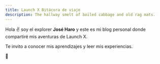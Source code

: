 ```yaml
---
title: Launch X Bitácora de viaje
description: The hallway smelt of boiled cabbage and old rag mats.
--- 
```


Hola ✌️  soy el explorer **José Haro** y este es mi blog personal donde compartiré mis aventuras de Launch X.

Te invito a conocer mis aprendizajes y leer mis experiencias.

🚀
